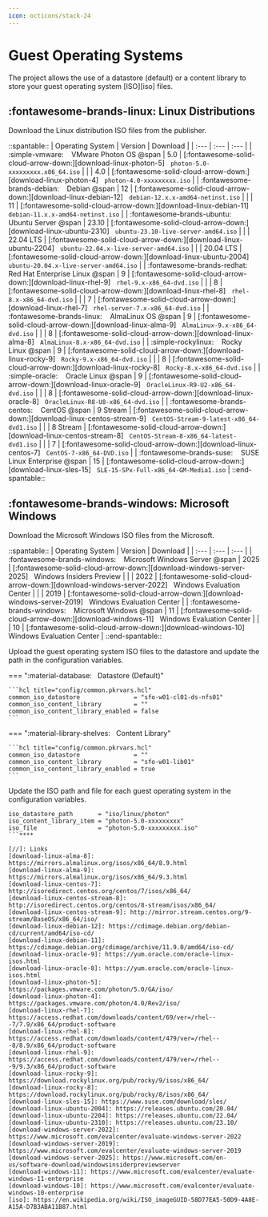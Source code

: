 ```yaml
---
icon: octicons/stack-24
---
```


# Guest Operating Systems

The project allows the use of a datastore (default) or a content library to store your guest
operating system [ISO][iso] files.

## :fontawesome-brands-linux: Linux Distributions

Download the Linux distribution ISO files from the publisher.

::spantable::
| Operating System                                                        | Version   | Download                                                                                                               |
| :---                                                                    | :---      | :---                                                                                                                   |
| :simple-vmware: &nbsp;&nbsp; VMware Photon OS @span                     | 5.0       | [:fontawesome-solid-cloud-arrow-down:][download-linux-photon-5] &nbsp; `photon-5.0-xxxxxxxxx.x86_64.iso`               |
|                                                                         | 4.0       | [:fontawesome-solid-cloud-arrow-down:][download-linux-photon-4] &nbsp; `photon-4.0-xxxxxxxxx.iso`                      |
| :fontawesome-brands-debian: &nbsp;&nbsp; Debian @span                   | 12        | [:fontawesome-solid-cloud-arrow-down:][download-linux-debian-12] &nbsp; `debian-12.x.x-amd64-netinst.iso`              |
|                                                                         | 11        | [:fontawesome-solid-cloud-arrow-down:][download-linux-debian-11] &nbsp; `debian-11.x.x-amd64-netinst.iso`              |
| :fontawesome-brands-ubuntu: &nbsp;&nbsp; Ubuntu Server @span            | 23.10     | [:fontawesome-solid-cloud-arrow-down:][download-linux-ubuntu-2310] &nbsp; `ubuntu-23.10-live-server-amd64.iso`         |
|                                                                         | 22.04 LTS | [:fontawesome-solid-cloud-arrow-down:][download-linux-ubuntu-2204] &nbsp; `ubuntu-22.04.x-live-server-amd64.iso`       |
|                                                                         | 20.04 LTS | [:fontawesome-solid-cloud-arrow-down:][download-linux-ubuntu-2004] &nbsp; `ubuntu-20.04.x-live-server-amd64.iso`       |
| :fontawesome-brands-redhat: &nbsp;&nbsp; Red Hat Enterprise Linux @span | 9         | [:fontawesome-solid-cloud-arrow-down:][download-linux-rhel-9] &nbsp; `rhel-9.x-x86_64-dvd.iso`                         |
|                                                                         | 8         | [:fontawesome-solid-cloud-arrow-down:][download-linux-rhel-8] &nbsp; `rhel-8.x-x86_64-dvd.iso`                         |
|                                                                         | 7         | [:fontawesome-solid-cloud-arrow-down:][download-linux-rhel-7] &nbsp; `rhel-server-7.x-x86_64-dvd.iso`                  |
| :fontawesome-brands-linux: &nbsp;&nbsp; AlmaLinux OS @span              | 9         | [:fontawesome-solid-cloud-arrow-down:][download-linux-alma-9] &nbsp; `AlmaLinux-9.x-x86_64-dvd.iso`                    |
|                                                                         | 8         | [:fontawesome-solid-cloud-arrow-down:][download-linux-alma-8] &nbsp; `AlmaLinux-8.x-x86_64-dvd.iso`                    |
| :simple-rockylinux: &nbsp;&nbsp; Rocky Linux @span                      | 9         | [:fontawesome-solid-cloud-arrow-down:][download-linux-rocky-9] &nbsp; `Rocky-9.x-x86_64-dvd.iso`                       |
|                                                                         | 8         | [:fontawesome-solid-cloud-arrow-down:][download-linux-rocky-8] &nbsp; `Rocky-8.x-x86_64-dvd.iso`                       |
| :simple-oracle: &nbsp;&nbsp; Oracle Linux @span                         | 9         | [:fontawesome-solid-cloud-arrow-down:][download-linux-oracle-9] &nbsp; `OracleLinux-R9-U2-x86_64-dvd.iso`              |
|                                                                         | 8         | [:fontawesome-solid-cloud-arrow-down:][download-linux-oracle-8] &nbsp; `OracleLinux-R8-U8-x86_64-dvd.iso`              |
| :fontawesome-brands-centos: &nbsp;&nbsp; CentOS @span                   | 9 Stream  | [:fontawesome-solid-cloud-arrow-down:][download-linux-centos-stream-9] &nbsp; `CentOS-Stream-9-latest-x86_64-dvd1.iso` |
|                                                                         | 8 Stream  | [:fontawesome-solid-cloud-arrow-down:][download-linux-centos-stream-8] &nbsp; `CentOS-Stream-8-x86_64-latest-dvd1.iso` |
|                                                                         | 7         | [:fontawesome-solid-cloud-arrow-down:][download-linux-centos-7] &nbsp; `CentOS-7-x86_64-DVD.iso`                       |
| :fontawesome-brands-suse: &nbsp;&nbsp; SUSE Linux Enterprise @span      | 15        | [:fontawesome-solid-cloud-arrow-down:][download-linux-sles-15] &nbsp; `SLE-15-SPx-Full-x86_64-GM-Media1.iso`           |
::end-spantable::

## :fontawesome-brands-windows: Microsoft Windows

Download the Microsoft Windows ISO files from the Microsoft.

::spantable::
| Operating System | Version | Download |
| :--- | :--- | :--- |
| :fontawesome-brands-windows: &nbsp;&nbsp; Microsoft Windows Server @span | 2025 | [:fontawesome-solid-cloud-arrow-down:][download-windows-server-2025] &nbsp; Windows Insiders Preview |
| | 2022 | [:fontawesome-solid-cloud-arrow-down:][download-windows-server-2022] &nbsp; Windows Evaluation Center |
| | 2019 | [:fontawesome-solid-cloud-arrow-down:][download-windows-server-2019] &nbsp; Windows Evaluation Center |
| :fontawesome-brands-windows: &nbsp;&nbsp; Microsoft Windows @span | 11 | [:fontawesome-solid-cloud-arrow-down:][download-windows-11] &nbsp; Windows Evaluation Center |
| | 10 | [:fontawesome-solid-cloud-arrow-down:][download-windows-10] &nbsp; Windows Evaluation Center |
::end-spantable::

Upload the guest operating system ISO files to the datastore and update the path in the
configuration variables.

=== ":material-database: &nbsp; Datastore (Default)"

    ```hcl title="config/common.pkrvars.hcl"
    common_iso_datastore               = "sfo-w01-cl01-ds-nfs01"
    common_iso_content_library         = ""
    common_iso_content_library_enabled = false
    ```

=== ":material-library-shelves: &nbsp; Content Library"

    ```hcl title="config/common.pkrvars.hcl"
    common_iso_datastore               = ""
    common_iso_content_library         = "sfo-w01-lib01"
    common_iso_content_library_enabled = true
    ```

Update the ISO path and file for each guest operating system in the configuration variables.

```hcl title="builds/linux/photon/5/packer.auto.pkrvars.hcl"
iso_datastore_path       = "iso/linux/photon"
iso_content_library_item = "photon-5.0-xxxxxxxxx"
iso_file                 = "photon-5.0-xxxxxxxxx.iso"
```****

[//]: Links
[download-linux-alma-8]: https://mirrors.almalinux.org/isos/x86_64/8.9.html
[download-linux-alma-9]: https://mirrors.almalinux.org/isos/x86_64/9.3.html
[download-linux-centos-7]: http://isoredirect.centos.org/centos/7/isos/x86_64/
[download-linux-centos-stream-8]: http://isoredirect.centos.org/centos/8-stream/isos/x86_64/
[download-linux-centos-stream-9]: http://mirror.stream.centos.org/9-stream/BaseOS/x86_64/iso/
[download-linux-debian-12]: https://cdimage.debian.org/debian-cd/current/amd64/iso-cd/
[download-linux-debian-11]: https://cdimage.debian.org/cdimage/archive/11.9.0/amd64/iso-cd/
[download-linux-oracle-9]: https://yum.oracle.com/oracle-linux-isos.html
[download-linux-oracle-8]: https://yum.oracle.com/oracle-linux-isos.html
[download-linux-photon-5]: https://packages.vmware.com/photon/5.0/GA/iso/
[download-linux-photon-4]: https://packages.vmware.com/photon/4.0/Rev2/iso/
[download-linux-rhel-7]: https://access.redhat.com/downloads/content/69/ver=/rhel---7/7.9/x86_64/product-software
[download-linux-rhel-8]: https://access.redhat.com/downloads/content/479/ver=/rhel---8/8.9/x86_64/product-software
[download-linux-rhel-9]: https://access.redhat.com/downloads/content/479/ver=/rhel---9/9.3/x86_64/product-software
[download-linux-rocky-9]: https://download.rockylinux.org/pub/rocky/9/isos/x86_64/
[download-linux-rocky-8]: https://download.rockylinux.org/pub/rocky/8/isos/x86_64/
[download-linux-sles-15]: https://www.suse.com/download/sles/
[download-linux-ubuntu-2004]: https://releases.ubuntu.com/20.04/
[download-linux-ubuntu-2204]: https://releases.ubuntu.com/22.04/
[download-linux-ubuntu-2310]: https://releases.ubuntu.com/23.10/
[download-windows-server-2022]: https://www.microsoft.com/evalcenter/evaluate-windows-server-2022
[download-windows-server-2019]: https://www.microsoft.com/evalcenter/evaluate-windows-server-2019
[download-windows-server-2025]: https://www.microsoft.com/en-us/software-download/windowsinsiderpreviewserver
[download-windows-11]: https://www.microsoft.com/evalcenter/evaluate-windows-11-enterprise
[download-windows-10]: https://www.microsoft.com/evalcenter/evaluate-windows-10-enterprise
[iso]: https://en.wikipedia.org/wiki/ISO_imageGUID-58D77EA5-50D9-4A8E-A15A-D7B3ABA11B87.html

